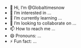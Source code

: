 - 👋 Hi, I’m @Globaltimesnow
- 👀 I’m interested in ...
- 🌱 I’m currently learning ...
- 💞️ I’m looking to collaborate on ...
- 📫 How to reach me ...
- 😄 Pronouns: ...
- ⚡ Fun fact: ...

<!---
Globaltimesnow/Globaltimesnow is a ✨ special ✨ repository because its `README.md` (this file) appears on your GitHub profile.
You can click the Preview link to take a look at your changes.
--->
